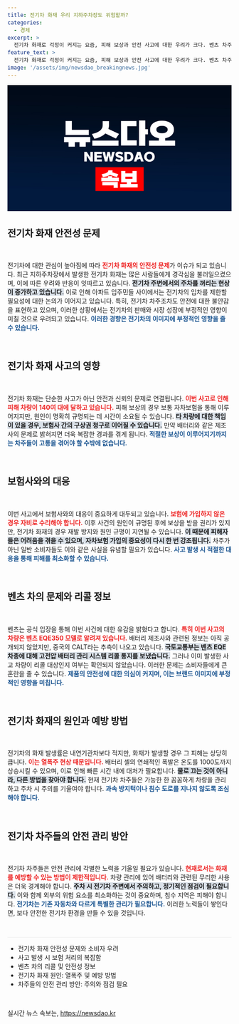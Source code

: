 ```yaml
---
title: 전기차 화재 우리 지하주차장도 위험할까?
categories:
  - 경제
excerpt: >
  전기차 화재로 걱정이 커지는 요즘, 피해 보상과 안전 사고에 대한 우려가 크다. 벤츠 차주와 배터리 제조사 책임 논란 속, 자차보험 가입 여부에 따라 보상 절차가 달라진다. 전기차 차주들은 화재 예방을 위해 더욱 주의가 필요하다.
feature_text: >
  전기차 화재로 걱정이 커지는 요즘, 피해 보상과 안전 사고에 대한 우려가 크다. 벤츠 차주와 배터리 제조사 책임 논란 속, 자차보험 가입 여부에 따라 보상 절차가 달라진다. 전기차 차주들은 화재 예방을 위해 더욱 주의가 필요하다.
image: '/assets/img/newsdao_breakingnews.jpg'
---
```


<p><img src="/assets/img/newsdao_breakingnews.jpg" alt="ontimetimes 속보" /></p>

<h2 data-ke-size="size26">전기차 화재 안전성 문제</h2>

<p data-ke-size="size16">&nbsp;</p> 

<p>전기차에 대한 관심이 높아짐에 따라 <b><span style="color: #ee2323;">전기차 화재의 안전성 문제</span></b>가 이슈가 되고 있습니다. 최근 지하주차장에서 발생한 전기차 화재는 많은 사람들에게 경각심을 불러일으켰으며, 이에 따른 우려와 반응이 잇따르고 있습니다. <b><span style="background-color: #21538527;">전기차 주변에서의 주차를 꺼리는 현상이 증가하고 있습니다.</span></b> 이로 인해 아파트 입주민들 사이에서는 전기차의 입차를 제한할 필요성에 대한 논의가 이어지고 있습니다. 특히, 전기차 차주조차도 안전에 대한 불안감을 표현하고 있으며, 이러한 상황에서는 전기차의 판매와 시장 성장에 부정적인 영향이 미칠 것으로 우려되고 있습니다. <b><span style="color: #1a5490;">이러한 경향은 전기차의 이미지에 부정적인 영향을 줄 수 있습니다.</span></b></p>

<p data-ke-size="size16">&nbsp;</p>

<h2 data-ke-size="size26">전기차 화재 사고의 영향</h2>

<p data-ke-size="size16">&nbsp;</p>

<p>전기차 화재는 단순한 사고가 아닌 안전과 신뢰의 문제로 연결됩니다. <b><span style="color: #ee2323;">이번 사고로 인해 피해 차량이 140여 대에 달하고 있습니다.</span></b> 피해 보상의 경우 보통 자차보험을 통해 이루어지지만, 원인이 명확히 규명되는 데 시간이 소요될 수 있습니다. <b><span style="background-color: #21538527;">타 차량에 대한 책임이 있을 경우, 보험사 간의 구상권 청구로 이어질 수 있습니다.</span></b> 만약 배터리와 같은 제조사의 문제로 밝혀지면 더욱 복잡한 경과를 겪게 됩니다. <b><span style="color: #1a5490;">적절한 보상이 이루어지기까지는 차주들이 고통을 겪어야 할 수밖에 없습니다.</span></b></p>

<p data-ke-size="size16">&nbsp;</p>

<h2 data-ke-size="size26">보험사와의 대응</h2>

<p data-ke-size="size16">&nbsp;</p>

<p>이번 사고에서 보험사와의 대응이 중요하게 대두되고 있습니다. <b><span style="color: #ee2323;">보험에 가입하지 않은 경우 자비로 수리해야 합니다.</span></b> 이후 사건의 원인이 규명된 후에 보상을 받을 권리가 있지만, 전기차 화재의 경우 재발 방지와 원인 규명이 지연될 수 있습니다. <b><span style="background-color: #21538527;">이 때문에 피해자들은 어려움을 겪을 수 있으며, 자차보험 가입의 중요성이 다시 한 번 강조됩니다.</span></b> 차주가 아닌 일반 소비자들도 이와 같은 사실을 유념할 필요가 있습니다. <b><span style="color: #1a5490;">사고 발생 시 적절한 대응을 통해 피해를 최소화할 수 있습니다.</span></b></p>

<p data-ke-size="size16">&nbsp;</p>

<h2 data-ke-size="size26">벤츠 차의 문제와 리콜 정보</h2>

<p data-ke-size="size16">&nbsp;</p>

<p>벤츠는 공식 입장을 통해 이번 사건에 대한 유감을 밝혔다고 합니다. <b><span style="color: #ee2323;">특히 이번 사고의 차량은 벤츠 EQE350 모델로 알려져 있습니다.</span></b> 배터리 제조사와 관련된 정보는 아직 공개되지 않았지만, 중국의 CALT라는 추측이 나오고 있습니다. <b><span style="background-color: #21538527;">국토교통부는 벤츠 EQE 차종에 대해 고전압 배터리 관리 시스템 리콜 통지를 보냈습니다.</span></b> 그러나 이미 발생한 사고 차량이 리콜 대상인지 여부는 확인되지 않았습니다. 이러한 문제는 소비자들에게 큰 혼란을 줄 수 있습니다. <b><span style="color: #1a5490;">제품의 안전성에 대한 의심이 커지며, 이는 브랜드 이미지에 부정적인 영향을 미칩니다.</span></b></p>

<p data-ke-size="size16">&nbsp;</p>

<h2 data-ke-size="size26">전기차 화재의 원인과 예방 방법</h2>

<p data-ke-size="size16">&nbsp;</p>

<p>전기차의 화재 발생률은 내연기관차보다 적지만, 화재가 발생할 경우 그 피해는 상당히 큽니다. <b><span style="color: #ee2323;">이는 열폭주 현상 때문입니다.</span></b> 배터리 셀의 연쇄적인 폭발은 온도를 1000도까지 상승시킬 수 있으며, 이로 인해 빠른 시간 내에 대처가 필요합니다. <b><span style="background-color: #21538527;">물로 끄는 것이 아니라, 다른 방법을 찾아야 합니다.</span></b> 현재 전기차 차주들은 가능한 한 꼼꼼하게 차량을 관리하고 주차 시 주의를 기울여야 합니다. <b><span style="color: #1a5490;">과속 방지턱이나 침수 도로를 지나지 않도록 조심해야 합니다.</span></b></p>

<p data-ke-size="size16">&nbsp;</p>

<h2 data-ke-size="size26">전기차 차주들의 안전 관리 방안</h2>

<p data-ke-size="size16">&nbsp;</p>

<p>전기차 차주들은 안전 관리에 각별한 노력을 기울일 필요가 있습니다. <b><span style="color: #ee2323;">현재로서는 화재를 예방할 수 있는 방법이 제한적입니다.</span></b> 차량 관리에 있어 배터리와 관련된 무리한 사용은 더욱 경계해야 합니다. <b><span style="background-color: #21538527;">주차 시 전기차 주변에서 주의하고, 정기적인 점검이 필요합니다.</span></b> 이와 함께 외부의 위험 요소를 최소화하는 것이 중요하며, 침수 지역은 피해야 합니다. <b><span style="color: #1a5490;">전기차는 기존 자동차와 다르게 특별한 관리가 필요합니다.</span></b>  이러한 노력들이 쌓인다면, 보다 안전한 전기차 환경을 만들 수 있을 것입니다.</p>

<p data-ke-size="size16">&nbsp;</p> 

<hr style="height:1px;border:none;color:#eee;background-color:#eee;" />

<ul>
    <li>전기차 화재 안전성 문제와 소비자 우려</li>
    <li>사고 발생 시 보험 처리의 복잡함</li>
    <li>벤츠 차의 리콜 및 안전성 정보</li>
    <li>전기차 화재 원인: 열폭주 및 예방 방법</li>
    <li>차주들의 안전 관리 방안: 주의와 점검 필요</li>
</ul>

<p data-ke-size="size16">&nbsp;</p>
실시간 뉴스 속보는, <a href="https://newsdao.kr" rel="dofollow">https://newsdao.kr</a>


